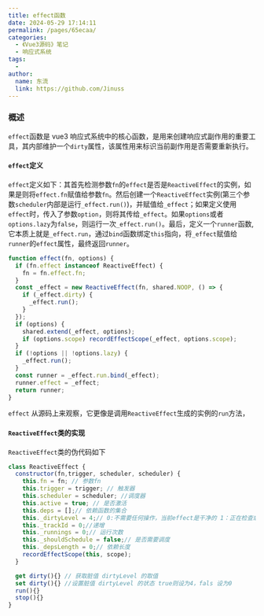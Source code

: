 ```yaml
---
title: effect函数
date: 2024-05-29 17:14:11
permalink: /pages/65ecaa/
categories:
  - 《Vue3源码》笔记
  - 响应式系统
tags:
  -
author:
  name: 东流
  link: https://github.com/Jinuss
---
```


### 概述

`effect`函数是 vue3 响应式系统中的核心函数，是用来创建响应式副作用的重要工具，其内部维护一个`dirty`属性，该属性用来标识当前副作用是否需要重新执行。

#### `effect`定义

`effect`定义如下：其首先检测参数`fn`的`effect`是否是`ReactiveEffect`的实例，如果是则将`effect.fn`赋值给参数`fn`。然后创建一个`ReactiveEffect`实例(第三个参数`scheduler`内部是运行`_effect.run()`)，并赋值给`_effect`；如果定义使用`effect`时，传入了参数`option`，则将其传给`_effect`。如果`options`或者`options.lazy`为`false`，则运行一次`_effect.run()`。最后，定义一个`runner`函数,它本质上就是`_effect.run`，通过`bind`函数绑定`this`指向，将`_effect`赋值给`runner`的`effect`属性，最终返回`runner`。

```js
function effect(fn, options) {
  if (fn.effect instanceof ReactiveEffect) {
    fn = fn.effect.fn;
  }
  const _effect = new ReactiveEffect(fn, shared.NOOP, () => {
    if (_effect.dirty) {
      _effect.run();
    }
  });
  if (options) {
    shared.extend(_effect, options);
    if (options.scope) recordEffectScope(_effect, options.scope);
  }
  if (!options || !options.lazy) {
    _effect.run();
  }
  const runner = _effect.run.bind(_effect);
  runner.effect = _effect;
  return runner;
}
```

`effect` 从源码上来观察，它更像是调用`ReactiveEffect`生成的实例的`run`方法，

#### `ReactiveEffect`类的实现

`ReactiveEffect`类的伪代码如下

```js
class ReactiveEffect {
  constructor(fn,trigger, scheduler, scheduler) {
    this.fn = fn; // 参数fn
    this.trigger = trigger; // 触发器
    this.scheduler = scheduler; //调度器
    this.active = true; // 是否激活
    this.deps = [];// 依赖函数的集合
    this._dirtyLevel = 4;// 0:不需要任何操作，当前effect是干净的 1：正在检查或查询 2：表示计算属性或副作用可能影响其值 3：类似于2 4：需要更新或者处理
    this._trackId = 0;//递增
    this._runnings = 0;// 运行次数
    this._shouldSchedule = false;// 是否需要调度
    this._depsLength = 0;// 依赖长度
    recordEffectScope(this, scope);
  }

  get dirty(){} // 获取脏值 dirtyLevel 的取值
  set dirty(){} //设置脏值 dirtyLevel 的状态 true则设为4，fals 设为0
  run(){}
  stop(){}
}
```
